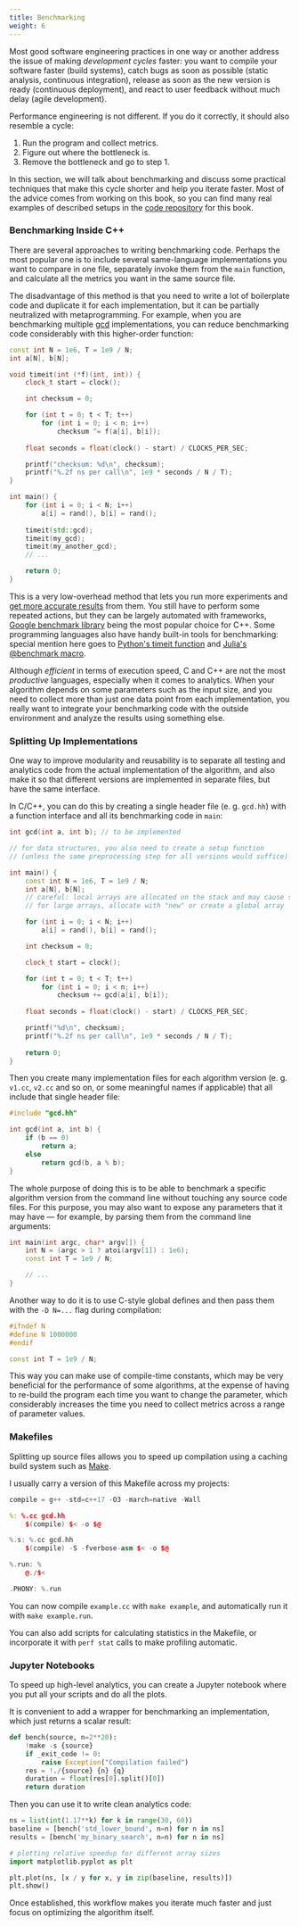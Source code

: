 ```yaml
---
title: Benchmarking
weight: 6
---
```


Most good software engineering practices in one way or another address the issue of making *development cycles* faster: you want to compile your software faster (build systems), catch bugs as soon as possible (static analysis, continuous integration), release as soon as the new version is ready (continuous deployment), and react to user feedback without much delay (agile development).

Performance engineering is not different. If you do it correctly, it should also resemble a cycle:

1. Run the program and collect metrics.
2. Figure out where the bottleneck is.
3. Remove the bottleneck and go to step 1.

In this section, we will talk about benchmarking and discuss some practical techniques that make this cycle shorter and help you iterate faster. Most of the advice comes from working on this book, so you can find many real examples of described setups in the [code repository](https://github.com/sslotin/ahm-code) for this book.

### Benchmarking Inside C++

There are several approaches to writing benchmarking code. Perhaps the most popular one is to include several same-language implementations you want to compare in one file, separately invoke them from the `main` function, and calculate all the metrics you want in the same source file.

The disadvantage of this method is that you need to write a lot of boilerplate code and duplicate it for each implementation, but it can be partially neutralized with metaprogramming. For example, when you are benchmarking multiple [gcd](/hpc/algorithms/gcd) implementations, you can reduce benchmarking code considerably with this higher-order function:

```c++
const int N = 1e6, T = 1e9 / N;
int a[N], b[N];

void timeit(int (*f)(int, int)) {
    clock_t start = clock();

    int checksum = 0;

    for (int t = 0; t < T; t++)
        for (int i = 0; i < n; i++)
            checksum ^= f(a[i], b[i]);
    
    float seconds = float(clock() - start) / CLOCKS_PER_SEC;

    printf("checksum: %d\n", checksum);
    printf("%.2f ns per call\n", 1e9 * seconds / N / T);
}

int main() {
    for (int i = 0; i < N; i++)
        a[i] = rand(), b[i] = rand();
    
    timeit(std::gcd);
    timeit(my_gcd);
    timeit(my_another_gcd);
    // ...

    return 0;
}
```

This is a very low-overhead method that lets you run more experiments and [get more accurate results](../noise) from them. You still have to perform some repeated actions, but they can be largely automated with frameworks, [Google benchmark library](https://github.com/google/benchmark) being the most popular choice for C++. Some programming languages also have handy built-in tools for benchmarking: special mention here goes to [Python's timeit function](https://docs.python.org/3/library/timeit.html) and [Julia's @benchmark macro](https://github.com/JuliaCI/BenchmarkTools.jl).

Although *efficient* in terms of execution speed, C and C++ are not the most *productive* languages, especially when it comes to analytics. When your algorithm depends on some parameters such as the input size, and you need to collect more than just one data point from each implementation, you really want to integrate your benchmarking code with the outside environment and analyze the results using something else.

### Splitting Up Implementations

One way to improve modularity and reusability is to separate all testing and analytics code from the actual implementation of the algorithm, and also make it so that different versions are implemented in separate files, but have the same interface.

In C/C++, you can do this by creating a single header file (e. g. `gcd.hh`) with a function interface and all its benchmarking code in `main`:

```c++
int gcd(int a, int b); // to be implemented

// for data structures, you also need to create a setup function
// (unless the same preprocessing step for all versions would suffice)

int main() {
    const int N = 1e6, T = 1e9 / N;
    int a[N], b[N];
    // careful: local arrays are allocated on the stack and may cause stack overflow
    // for large arrays, allocate with "new" or create a global array

    for (int i = 0; i < N; i++)
        a[i] = rand(), b[i] = rand();

    int checksum = 0;

    clock_t start = clock();

    for (int t = 0; t < T; t++)
        for (int i = 0; i < n; i++)
            checksum += gcd(a[i], b[i]);
    
    float seconds = float(clock() - start) / CLOCKS_PER_SEC;

    printf("%d\n", checksum);
    printf("%.2f ns per call\n", 1e9 * seconds / N / T);
    
    return 0;
}
```

Then you create many implementation files for each algorithm version (e. g. `v1.cc`, `v2.cc` and so on, or some meaningful names if applicable) that all include that single header file:

```c++
#include "gcd.hh"

int gcd(int a, int b) {
    if (b == 0)
        return a;
    else
        return gcd(b, a % b);
}
```

The whole purpose of doing this is to be able to benchmark a specific algorithm version from the command line without touching any source code files. For this purpose, you may also want to expose any parameters that it may have — for example, by parsing them from the command line arguments:

```c++
int main(int argc, char* argv[]) {
    int N = (argc > 1 ? atoi(argv[1]) : 1e6);
    const int T = 1e9 / N;

    // ...
}
```

Another way to do it is to use C-style global defines and then pass them with the `-D N=...` flag during compilation:

```c++
#ifndef N
#define N 1000000
#endif

const int T = 1e9 / N;
```

This way you can make use of compile-time constants, which may be very beneficial for the performance of some algorithms, at the expense of having to re-build the program each time you want to change the parameter, which considerably increases the time you need to collect metrics across a range of parameter values.

### Makefiles

<!-- TODO -->

Splitting up source files allows you to speed up compilation using a caching build system such as [Make](https://en.wikipedia.org/wiki/Make_(software)).

I usually carry a version of this Makefile across my projects:

```c++
compile = g++ -std=c++17 -O3 -march=native -Wall

%: %.cc gcd.hh
	$(compile) $< -o $@ 

%.s: %.cc gcd.hh
	$(compile) -S -fverbose-asm $< -o $@

%.run: %
	@./$<

.PHONY: %.run
```

You can now compile `example.cc` with `make example`, and automatically run it with `make example.run`. 

You can also add scripts for calculating statistics in the Makefile, or incorporate it with `perf stat` calls to make profiling automatic.

### Jupyter Notebooks

To speed up high-level analytics, you can create a Jupyter notebook where you put all your scripts and do all the plots.

It is convenient to add a wrapper for benchmarking an implementation, which just returns a scalar result:

```python
def bench(source, n=2**20):
    !make -s {source}
    if _exit_code != 0:
        raise Exception("Compilation failed")
    res = !./{source} {n} {q}
    duration = float(res[0].split()[0])
    return duration
```

Then you can use it to write clean analytics code:

```python
ns = list(int(1.17**k) for k in range(30, 60))
baseline = [bench('std_lower_bound', n=n) for n in ns]
results = [bench('my_binary_search', n=n) for n in ns]

# plotting relative speedup for different array sizes
import matplotlib.pyplot as plt

plt.plot(ns, [x / y for x, y in zip(baseline, results)])
plt.show()
```

Once established, this workflow makes you iterate much faster and just focus on optimizing the algorithm itself.
